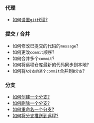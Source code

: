 ### 代理
- [如何设置`git`代理?](./tips/Proxy.md)

### 提交 / 合并
- 如何修改已提交的代码的`message`?
- 如何更改`commit`顺序?
- 如何合并多个`commit`?
- 如何将远程仓库最新的代码同步到本地?
- 如何将`A分支的某个commit`合并到`B分支`?


### 分支
- [如何创建一个分支?](./tips/CreateBranch.md)
- [如何删除一个分支?](./tips/DeleteBranch.md)
- [如何重命名一个分支?](./tips/RenameBranch.md)
- [如何将分支推送到远程?](./tips/BranchPushToRemote.md)
